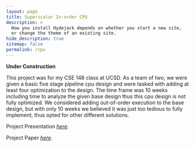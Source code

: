 ```yaml
---
layout: page
title: Superscalar In-order CPU
description: >
  How you install Hydejack depends on whether you start a new site,
  or change the theme of an existing site.
hide_description: true
sitemap: false
permalink: /cpu
---
```


**Under Construction**

This project was for my CSE 148 class at UCSD. As a team of two, we were given a basic five stage pipeline cpu design and were tasked with adding at least four optimization to the design. The time frame was 10 weeks including time to analyze the given base design thus this cpu design is not fully optimized. We considered adding out-of-order execution to the base design, but with only 10 weeks we believed it was just too tedious to fully implement, thus opted for other different solutions.

Project Presentation *[here](https://docs.google.com/presentation/d/1Gu_lHgepVhmzd-aFqks3AUkmhkOy-SfV8bvoyNtcZ04/edit?usp=sharing)*.

Project Paper *[here](/projects/assets/files/cpu_paper.pdf)*.